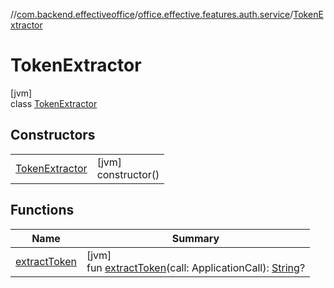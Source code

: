 //[com.backend.effectiveoffice](../../../index.md)/[office.effective.features.auth.service](../index.md)/[TokenExtractor](index.md)

# TokenExtractor

[jvm]\
class [TokenExtractor](index.md)

## Constructors

| | |
|---|---|
| [TokenExtractor](-token-extractor.md) | [jvm]<br>constructor() |

## Functions

| Name | Summary |
|---|---|
| [extractToken](extract-token.md) | [jvm]<br>fun [extractToken](extract-token.md)(call: ApplicationCall): [String](https://kotlinlang.org/api/latest/jvm/stdlib/kotlin/-string/index.html)? |
